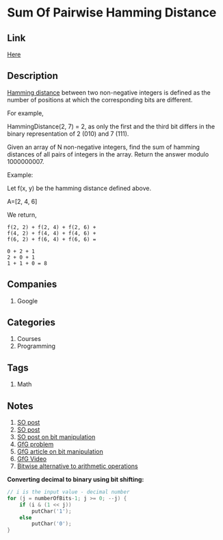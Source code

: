# Sum Of Pairwise Hamming Distance

## Link

[Here](https://www.interviewbit.com/problems/sum-of-pairwise-hamming-distance/)

## Description

[Hamming distance](https://en.wikipedia.org/wiki/Hamming_distance) between two non-negative integers is defined as the number of positions at which the corresponding bits are different.

For example,

HammingDistance(2, 7) = 2, as only the first and the third bit differs in the binary representation of 2 (010) and 7 (111).

Given an array of N non-negative integers, find the sum of hamming distances of all pairs of integers in the array.
Return the answer modulo 1000000007.

Example:

Let f(x, y) be the hamming distance defined above.

A=[2, 4, 6]

We return,

```text
f(2, 2) + f(2, 4) + f(2, 6) +
f(4, 2) + f(4, 4) + f(4, 6) +
f(6, 2) + f(6, 4) + f(6, 6) =

0 + 2 + 1
2 + 0 + 1
1 + 1 + 0 = 8
```

## Companies

1. Google

## Categories

1. Courses
1. Programming

## Tags

1. Math

## Notes

1. [SO post](https://stackoverflow.com/questions/21388448/sum-of-xor-values-of-all-pairs)
1. [SO post](https://stackoverflow.com/questions/28095890/sum-of-hamming-distances)
1. [SO post on bit manipulation](https://stackoverflow.com/questions/141525/what-are-bitwise-shift-bit-shift-operators-and-how-do-they-work)
1. [GfG problem](http://www.geeksforgeeks.org/sum-of-bit-differences-among-all-pairs/)
1. [GfG article on bit manipulation](http://notes4geeks.com/main/bit/bit_manipulation.html)
1. [GfG Video](https://www.youtube.com/watch?v=cfizo_K7e0o)
1. [Bitwise alternative to arithmetic operations](http://jacksondunstan.com/articles/1946)

**Converting decimal to binary using bit shifting:**

```c++
// i is the input value - decimal number
for (j = numberOfBits-1; j >= 0; --j) {
    if (i & (1 << j))
        putChar('1');
    else
        putChar('0');
}
```